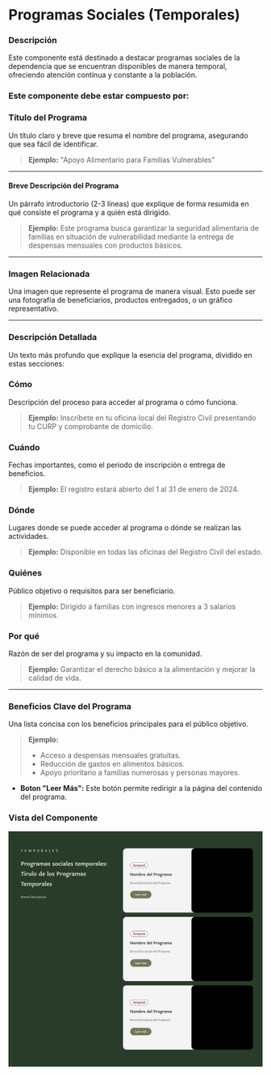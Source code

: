 # Programas Sociales (Temporales)

### Descripción 

Este componente está destinado a destacar programas sociales de la dependencia que se encuentran disponibles de manera temporal, ofreciendo atención continua y constante a la población. 


### Este componente debe estar compuesto por:
### Título del Programa

Un título claro y breve que resuma el nombre del programa, asegurando que sea fácil de identificar.

>**Ejemplo:** "Apoyo Alimentario para Familias Vulnerables"

---

#### Breve Descripción del Programa

Un párrafo introductorio (2-3 líneas) que explique de forma resumida en qué consiste el programa y a quién está dirigido.

>**Ejemplo:** Este programa busca garantizar la seguridad alimentaria de familias en situación de vulnerabilidad mediante la entrega de despensas mensuales con productos básicos.

---

### Imagen Relacionada

Una imagen que represente el programa de manera visual. Esto puede ser una fotografía de beneficiarios, productos entregados, o un gráfico representativo.

---

### Descripción Detallada

Un texto más profundo que explique la esencia del programa, dividido en estas secciones:

### Cómo
Descripción del proceso para acceder al programa o cómo funciona.

> **Ejemplo:** Inscríbete en tu oficina local del Registro Civil presentando tu CURP y comprobante de domicilio.

### Cuándo
Fechas importantes, como el periodo de inscripción o entrega de beneficios.

> **Ejemplo:** El registro estará abierto del 1 al 31 de enero de 2024.

### Dónde
Lugares donde se puede acceder al programa o dónde se realizan las actividades.

> **Ejemplo:** Disponible en todas las oficinas del Registro Civil del estado.

### Quiénes
Público objetivo o requisitos para ser beneficiario.

> **Ejemplo:** Dirigido a familias con ingresos menores a 3 salarios mínimos.

### Por qué
Razón de ser del programa y su impacto en la comunidad.

> **Ejemplo:** Garantizar el derecho básico a la alimentación y mejorar la calidad de vida.

---

### Beneficios Clave del Programa

Una lista concisa con los beneficios principales para el público objetivo.

> **Ejemplo:** 
> - Acceso a despensas mensuales gratuitas. 
> - Reducción de gastos en alimentos básicos.  
> - Apoyo prioritario a familias numerosas y personas mayores.

- **Boton "Leer Más":** Este botón permite redirigir a la página del contenido del programa. 

### Vista del Componente
![](img/11.jpg)